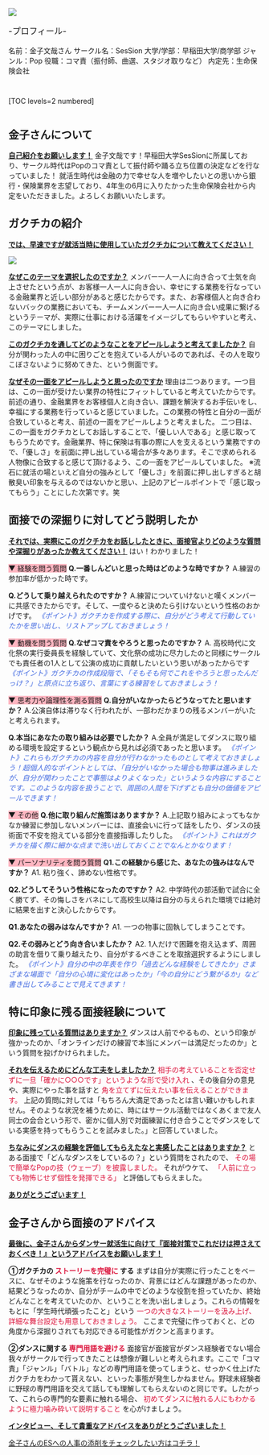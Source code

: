 ![](/img/news/301/1.jpg)

<div style="font-size: 120%;">

-プロフィール-

</div>

名前：金子文哉さん
サークル名：SesSion
大学/学部：早稲田大学/商学部
ジャンル：Pop
役職：コマ責（振付師、曲選、スタジオ取りなど）
内定先：生命保険会社



<div style="margin: 3em 0;">

[TOC levels=2 numbered]

</div>


## 金子さんについて

**<u>自己紹介をお願いします！</u>**
金子文哉です！早稲田大学SesSionに所属しており、サークル時代はPopのコマ責として振付師や踊る立ち位置の決定などを行なっていました！
就活生時代は金融の力で幸せな人を増やしたいとの思いから銀行・保険業界を志望しており、4年生の6月に入りたかった生命保険会社から内定をいただきました。よろしくお願いいたします。

## ガクチカの紹介

**<u>では、早速ですが就活当時に使用していたガクチカについて教えてください！</u>**

![](/img/news/301/2.jpg)


**<u>なぜこのテーマを選択したのですか？</u>**
メンバー一人一人に向き合って士気を向上させたという点が、お客様一人一人に向き合い、幸せにする業務を行なっている金融業界と近しい部分があると感じたからです。また、お客様個人と向き合わないバックの業務においても、チームメンバー一人一人に向き合い成果に繋げるというテーマが、実際に仕事における活躍をイメージしてもらいやすいと考え、このテーマにしました。

**<u>このガクチカを通してどのようなことをアピールしようと考えてましたか？</u>**
自分が関わった人の中に困りごとを抱えている人がいるのであれば、その人を取りこぼさないように努めてきた、という側面です。

**<u>なぜその一面をアピールしようと思ったのですか</u>**
理由は二つあります。一つ目は、この一面が受けたい業界の特性にフィットしていると考えていたからです。前述の通り、金融業界をお客様個人と向き合い、課題を解決するお手伝いをし、幸福にする業務を行っていると感じていました。この業務の特性と自分の一面が合致していると考え、前述の一面をアピールしようと考えました。
二つ目は、この一面をガクチカとしてお話しすることで、「優しい人である」と感じ取ってもらうためです。金融業界、特に保険は有事の際に人を支えるという業務ですので、「優しさ」を前面に押し出している場合が多々あります。そこで求められる人物像に合致すると感じて頂けるよう、この一面をアピールしていました。
※流石に就活の場といえど自分の強みとして「優しさ」を前面に押し出しすぎると胡散臭い印象を与えるのではないかと思い、上記のアピールポイントで「感じ取ってもらう」ことにした次第です。笑


## 面接での深掘りに対してどう説明したか

**<u>それでは、実際にこのガクチカをお話ししたときに、面接官よりどのような質問や深掘りがあったか教えてください！</u>**
はい！わかりました！

<span style="background-color: LightPink;" >▼ 経験を問う質問</span>
**Q.一番しんどいと思った時はどのような時ですか？**
A.練習の参加率が低かった時です。

**Q.どうして乗り越えられたのですか？**
A.練習についていけないと嘆くメンバーに共感できたからです。そして、一度やると決めたら引けないという性格のおかげです。
<span style="color: Royalblue;" > _《ポイント》ガクチカを作成する際に、自分がどう考えて行動していたかを思い出し、リストアップしておきましょう！_ </span>

<span style="background-color: LightPink;" >▼ 動機を問う質問</span>
**Q.なぜコマ責をやろうと思ったのですか？**
A. 高校時代に文化祭の実行委員長を経験していて、文化祭の成功に尽力したのと同様にサークルでも責任者の1人として公演の成功に貢献したいという思いがあったからです
<span style="color: Royalblue;" > _《ポイント》ガクチカの作成段階で、「そもそも何でこれをやろうと思ったんだっけ？」と原点に立ち返り、言葉にする練習をしておきましょう！_ </span>


<span style="background-color: LightPink;" >▼ 思考力や論理性を測る質問</span>
**Q.自分がいなかったらどうなってたと思いますか？**
A.公演自体は滞りなく行われたが、一部わだかまりの残るメンバーがいたと考えられます。

**Q.本当にあなたの取り組みは必要でしたか？**
A.全員が満足してダンスに取り組める環境を設定するという観点から見れば必須であったと思います。
<span style="color: Royalblue;" > _《ポイント》これらもガクチカの内容を自分が行わなかったものとして考えておきましょう！超個人的なポイントとしては、「自分がいなかった場合も物事は進みましたが、自分が関わったことで事態はよりよくなった」というような内容にすることです。このような内容を扱うことで、周囲の人間を下げずとも自分の価値をアピールできます！_ </span>

<span style="background-color: LightPink;" >▼ その他</span>
**Q.他に取り組んだ施策はありますか？**
A.上記取り組みによってもなかなか練習に参加しないメンバーには、直接会いに行って話をしたり、ダンスの技術面で不安を抱えている部分を直接指導したりした。
<span style="color: Royalblue;" > _《ポイント》これはガクチカを描く際に細かな点まで洗い出しておくことでなんとかなります！_ </span>

<span style="background-color: LightPink;" >▼ パーソナリティを問う質問</span>
**Q1.この経験から感じた、あなたの強みはなんですか？**
A1. 粘り強く、諦めない性格です。

**Q2.どうしてそういう性格になったのですか？**
A2. 中学時代の部活動で試合に全く勝てず、その悔しさをバネにして高校生以降は自分の与えられた環境では絶対に結果を出すと決心したからです。

**Q1.あなたの弱みはなんですか？**
A1. 一つの物事に固執してしまうことです。

**Q2.その弱みとどう向き合いましたか？**
A2. 1人だけで困難を抱え込まず、周囲の助言を借りて乗り越えたり、自分がするべきことを取捨選択するようにしました。
<span style="color: Royalblue;" > _《ポイント》自分の中の年表を作り「過去どんな経験をしてきたか」さまざまな場面で「自分の心境に変化はあったか」「今の自分にどう繋がるか」など書き出してみることで見えてきます！_ </span>


## 特に印象に残る面接経験について
**<u>印象に残っている質問はありますか？</u>**
ダンスは人前でやるもの、という印象が強かったのか、「オンラインだけの練習で本当にメンバーは満足だったのか」という質問を投げかけられました。

**<u>それを伝えるためにどんな工夫をしましたか？</u>**
<span style="color: Crimson;" >相手の考えていることを否定せずに一旦「確かに○○○です」というような形で受け入れ</span> 、その後自分の意見や、実際にやった事を話すと <span style="color: Crimson;" >角を立てずに伝えたい事を伝えることができます。</span>
上記の質問に対しては「もちろん大満足であったとは言い難いかもしれません。そのような状況を補うために、時にはサークル活動ではなくあくまで友人同士の会合という形で、密かに個人別で対面練習に付き合うことでダンスをしている実感を持ってもらうことを試みました。」と回答していました。

**<u>ちなみにダンスの経験を評価してもらえたなと実感したことはありますか？</u>**
とある面接で「どんなダンスをしているの？」という質問をされたので、 <span style="color: Crimson;" >その場で簡単なPopの技（ウェーブ）を披露しました。</span> それがウケて、 <span style="color: Crimson;" >「人前に立っても物怖じせず個性を発揮できる」</span> と評価してもらえました。

**<u>ありがとうございます！</u>**


## 金子さんから面接のアドバイス
**<u>最後に、金子さんからダンサー就活生に向けて『面接対策でこれだけは押さえておくべき！』というアドバイスをお願いします！</u>**

**①ガクチカの <span style="color: Crimson;" >ストーリーを完璧に</span> する**
まずは自分が実際に行ったことをベースに、なぜそのような施策を行なったのか、背景にはどんな課題があったのか、結果どうなったのか、自分がチームの中でどのような役割を担っていたか、終始どんなことを考えていたのか、ということを洗い出しましょう。これらの情報をもとに「学生時代頑張ったこと」という <span style="color: Crimson;" >一つの大きなストーリーを汲み上げ、詳細な舞台設定も用意しておきましょう。</span> ここまで完璧に作っておくと、どの角度から深掘りされても対応できる可能性がガクンと高まります。

**②ダンスに関する <span style="color: Crimson;" >専門用語を避ける</span>**
面接官が面接官がダンス経験者でない場合我々がサークルで行ってきたことは想像が難しいと考えられます。ここで「コマ責」「ジャンル」「バトル」などの専門用語を使ってしまうと、せっかく仕上げたガクチカをわかって貰えない、といった事態が発生しかねません。野球未経験者に野球の専門用語を交えて話しても理解してもらえないのと同じです。したがって、これらの専門的な要素に触れる場合、 <span style="color: Crimson;" >初めてダンスに触れる人にもわかるように極力噛み砕いて説明すること</span> を心がけましょう。


**<u>インタビュー、そして貴重なアドバイスをありがとうございました！</u>**


<a href="/experiences/1168" target=”_blank” class="button button--accent bottom-sticky-button">
<span class="button__text">金子さんのESへの人事の添削をチェックしたい方はコチラ！</span><i class="button__icon fas fa-arrow-right"></i>
</a>
